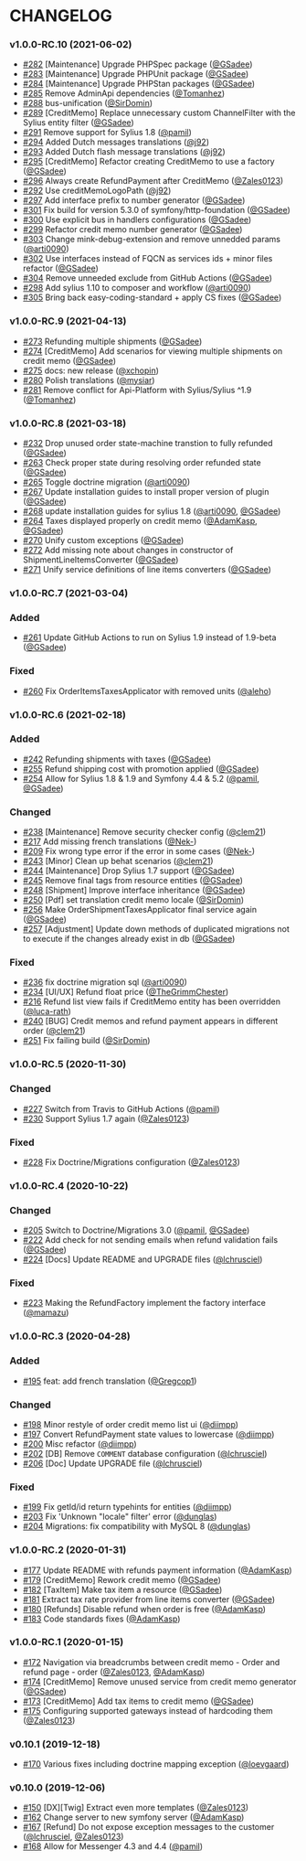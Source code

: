 # CHANGELOG

### v1.0.0-RC.10 (2021-06-02)

- [#282](https://github.com/Sylius/RefundPlugin/issues/282) [Maintenance] Upgrade PHPSpec package ([@GSadee](https://github.com/GSadee))
- [#283](https://github.com/Sylius/RefundPlugin/issues/283) [Maintenance] Upgrade PHPUnit package ([@GSadee](https://github.com/GSadee))
- [#284](https://github.com/Sylius/RefundPlugin/issues/284) [Maintenance] Upgrade PHPStan packages ([@GSadee](https://github.com/GSadee))
- [#285](https://github.com/Sylius/RefundPlugin/issues/285) Remove AdminApi dependencies ([@Tomanhez](https://github.com/Tomanhez))
- [#288](https://github.com/Sylius/RefundPlugin/issues/288) bus-unification ([@SirDomin](https://github.com/SirDomin))
- [#289](https://github.com/Sylius/RefundPlugin/issues/289) [CreditMemo] Replace unnecessary custom ChannelFilter with the Sylius entity filter ([@GSadee](https://github.com/GSadee))
- [#291](https://github.com/Sylius/RefundPlugin/issues/291) Remove support for Sylius 1.8 ([@pamil](https://github.com/pamil))
- [#294](https://github.com/Sylius/RefundPlugin/issues/294) Added Dutch messages translations ([@j92](https://github.com/j92))
- [#293](https://github.com/Sylius/RefundPlugin/issues/293) Added Dutch flash message translations ([@j92](https://github.com/j92))
- [#295](https://github.com/Sylius/RefundPlugin/issues/295) [CreditMemo] Refactor creating CreditMemo to use a factory ([@GSadee](https://github.com/GSadee))
- [#296](https://github.com/Sylius/RefundPlugin/issues/296) Always create RefundPayment after CreditMemo ([@Zales0123](https://github.com/Zales0123))
- [#292](https://github.com/Sylius/RefundPlugin/issues/292) Use creditMemoLogoPath ([@j92](https://github.com/j92))
- [#297](https://github.com/Sylius/RefundPlugin/issues/297) Add interface prefix to number generator ([@GSadee](https://github.com/GSadee))
- [#301](https://github.com/Sylius/RefundPlugin/issues/301) Fix build for version 5.3.0 of symfony/http-foundation ([@GSadee](https://github.com/GSadee))
- [#300](https://github.com/Sylius/RefundPlugin/issues/300) Use explicit bus in handlers configurations ([@GSadee](https://github.com/GSadee))
- [#299](https://github.com/Sylius/RefundPlugin/issues/299) Refactor credit memo number generator ([@GSadee](https://github.com/GSadee))
- [#303](https://github.com/Sylius/RefundPlugin/issues/303) Change mink-debug-extension and remove unnedded params ([@arti0090](https://github.com/arti0090))
- [#302](https://github.com/Sylius/RefundPlugin/issues/302) Use interfaces instead of FQCN as services ids + minor files refactor ([@GSadee](https://github.com/GSadee))
- [#304](https://github.com/Sylius/RefundPlugin/issues/304) Remove unneeded exclude from GitHub Actions ([@GSadee](https://github.com/GSadee))
- [#298](https://github.com/Sylius/RefundPlugin/issues/298) Add sylius 1.10 to composer and workflow ([@arti0090](https://github.com/arti0090))
- [#305](https://github.com/Sylius/RefundPlugin/issues/305) Bring back easy-coding-standard + apply CS fixes ([@GSadee](https://github.com/GSadee))

### v1.0.0-RC.9 (2021-04-13)

- [#273](https://github.com/Sylius/RefundPlugin/issues/273) Refunding multiple shipments ([@GSadee](https://github.com/GSadee))
- [#274](https://github.com/Sylius/RefundPlugin/issues/274) [CreditMemo] Add scenarios for viewing multiple shipments on credit memo ([@GSadee](https://github.com/GSadee))
- [#275](https://github.com/Sylius/RefundPlugin/issues/275) docs: new release ([@xchopin](https://github.com/xchopin))
- [#280](https://github.com/Sylius/RefundPlugin/issues/280) Polish translations ([@mysiar](https://github.com/mysiar))
- [#281](https://github.com/Sylius/RefundPlugin/issues/281) Remove conflict for Api-Platform with Sylius/Sylius ^1.9 ([@Tomanhez](https://github.com/Tomanhez))

### v1.0.0-RC.8 (2021-03-18)

- [#232](https://github.com/Sylius/RefundPlugin/issues/232) Drop unused order state-machine transtion to fully refunded ([@GSadee](https://github.com/GSadee))
- [#263](https://github.com/Sylius/RefundPlugin/issues/263) Check proper state during resolving order refunded state ([@GSadee](https://github.com/GSadee))
- [#265](https://github.com/Sylius/RefundPlugin/issues/265) Toggle doctrine migration ([@arti0090](https://github.com/arti0090))
- [#267](https://github.com/Sylius/RefundPlugin/issues/267) Update installation guides to install proper version of plugin ([@GSadee](https://github.com/GSadee))
- [#268](https://github.com/Sylius/RefundPlugin/issues/268) update installation guides for sylius 1.8 ([@arti0090](https://github.com/arti0090), [@GSadee](https://github.com/GSadee))
- [#264](https://github.com/Sylius/RefundPlugin/issues/264) Taxes displayed properly on credit memo ([@AdamKasp](https://github.com/AdamKasp), [@GSadee](https://github.com/GSadee))
- [#270](https://github.com/Sylius/RefundPlugin/issues/270) Unify custom exceptions ([@GSadee](https://github.com/GSadee))
- [#272](https://github.com/Sylius/RefundPlugin/issues/272) Add missing note about changes in constructor of ShipmentLineItemsConverter ([@GSadee](https://github.com/GSadee))
- [#271](https://github.com/Sylius/RefundPlugin/issues/271) Unify service definitions of line items converters ([@GSadee](https://github.com/GSadee))

### v1.0.0-RC.7 (2021-03-04)

### Added
- [#261](https://github.com/Sylius/RefundPlugin/issues/261) Update GitHub Actions to run on Sylius 1.9 instead of 1.9-beta ([@GSadee](https://github.com/GSadee))

### Fixed
- [#260](https://github.com/Sylius/RefundPlugin/issues/260) Fix OrderItemsTaxesApplicator with removed units ([@aleho](https://github.com/aleho))

### v1.0.0-RC.6 (2021-02-18)

### Added
- [#242](https://github.com/Sylius/RefundPlugin/issues/242) Refunding shipments with taxes ([@GSadee](https://github.com/GSadee))
- [#255](https://github.com/Sylius/RefundPlugin/issues/255) Refund shipping cost with promotion applied ([@GSadee](https://github.com/GSadee))
- [#254](https://github.com/Sylius/RefundPlugin/issues/254) Allow for Sylius 1.8 & 1.9 and Symfony 4.4 & 5.2 ([@pamil](https://github.com/pamil), [@GSadee](https://github.com/GSadee))

### Changed
- [#238](https://github.com/Sylius/RefundPlugin/issues/238) [Maintenance] Remove security checker config ([@clem21](https://github.com/clem21))
- [#217](https://github.com/Sylius/RefundPlugin/issues/217) Add missing french translations ([@Nek-](https://github.com/Nek-))
- [#209](https://github.com/Sylius/RefundPlugin/issues/209) Fix wrong type error if the error in some cases ([@Nek-](https://github.com/Nek-))
- [#243](https://github.com/Sylius/RefundPlugin/issues/243) [Minor] Clean up behat scenarios ([@clem21](https://github.com/clem21))
- [#244](https://github.com/Sylius/RefundPlugin/issues/244) [Maintenance] Drop Sylius 1.7 support ([@GSadee](https://github.com/GSadee))
- [#245](https://github.com/Sylius/RefundPlugin/issues/245) Remove final tags from resource entities ([@GSadee](https://github.com/GSadee))
- [#248](https://github.com/Sylius/RefundPlugin/issues/248) [Shipment] Improve interface inheritance ([@GSadee](https://github.com/GSadee))
- [#250](https://github.com/Sylius/RefundPlugin/issues/250) [Pdf] set translation credit memo locale ([@SirDomin](https://github.com/SirDomin))
- [#256](https://github.com/Sylius/RefundPlugin/issues/256) Make OrderShipmentTaxesApplicator final service again ([@GSadee](https://github.com/GSadee))
- [#257](https://github.com/Sylius/RefundPlugin/issues/257) [Adjustment] Update down methods of duplicated migrations not to execute if the changes already exist in db ([@GSadee](https://github.com/GSadee))

### Fixed
- [#236](https://github.com/Sylius/RefundPlugin/issues/236) fix doctrine migration sql ([@arti0090](https://github.com/arti0090))
- [#234](https://github.com/Sylius/RefundPlugin/issues/234) [UI/UX] Refund float price ([@TheGrimmChester](https://github.com/TheGrimmChester))
- [#216](https://github.com/Sylius/RefundPlugin/issues/216) Refund list view fails if CreditMemo entity has been overridden ([@luca-rath](https://github.com/luca-rath))
- [#240](https://github.com/Sylius/RefundPlugin/issues/240) [BUG] Credit memos and refund payment appears in different order ([@clem21](https://github.com/clem21))
- [#251](https://github.com/Sylius/RefundPlugin/issues/251) Fix failing build ([@SirDomin](https://github.com/SirDomin))

### v1.0.0-RC.5 (2020-11-30)

### Changed
- [#227](https://github.com/Sylius/RefundPlugin/issues/227) Switch from Travis to GitHub Actions ([@pamil](https://github.com/pamil))
- [#230](https://github.com/Sylius/RefundPlugin/issues/230) Support Sylius 1.7 again ([@Zales0123](https://github.com/Zales0123))

### Fixed
- [#228](https://github.com/Sylius/RefundPlugin/issues/228) Fix Doctrine/Migrations configuration ([@Zales0123](https://github.com/Zales0123))

### v1.0.0-RC.4 (2020-10-22)

### Changed
- [#205](https://github.com/Sylius/RefundPlugin/issues/205) Switch to Doctrine/Migrations 3.0 ([@pamil](https://github.com/pamil), [@GSadee](https://github.com/GSadee))
- [#222](https://github.com/Sylius/RefundPlugin/issues/222) Add check for not sending emails when refund validation fails ([@GSadee](https://github.com/GSadee))
- [#224](https://github.com/Sylius/RefundPlugin/issues/224) [Docs] Update README and UPGRADE files ([@lchrusciel](https://github.com/lchrusciel))

### Fixed
- [#223](https://github.com/Sylius/RefundPlugin/issues/223) Making the RefundFactory implement the factory interface ([@mamazu](https://github.com/mamazu))

### v1.0.0-RC.3 (2020-04-28)

### Added
- [#195](https://github.com/Sylius/RefundPlugin/issues/195) feat: add french translation ([@Gregcop1](https://github.com/Gregcop1))

### Changed
- [#198](https://github.com/Sylius/RefundPlugin/issues/198) Minor restyle of order credit memo list ui ([@diimpp](https://github.com/diimpp))
- [#197](https://github.com/Sylius/RefundPlugin/issues/197) Convert RefundPayment state values to lowercase ([@diimpp](https://github.com/diimpp))
- [#200](https://github.com/Sylius/RefundPlugin/issues/200) Misc refactor ([@diimpp](https://github.com/diimpp))
- [#202](https://github.com/Sylius/RefundPlugin/issues/202) [DB] Remove `COMMENT` database configuration ([@lchrusciel](https://github.com/lchrusciel))
- [#206](https://github.com/Sylius/RefundPlugin/issues/206) [Doc] Update UPGRADE file ([@lchrusciel](https://github.com/lchrusciel))

### Fixed
- [#199](https://github.com/Sylius/RefundPlugin/issues/199) Fix getId/id return typehints for entities ([@diimpp](https://github.com/diimpp))
- [#203](https://github.com/Sylius/RefundPlugin/issues/203) Fix 'Unknown "locale" filter' error ([@dunglas](https://github.com/dunglas))
- [#204](https://github.com/Sylius/RefundPlugin/issues/204) Migrations: fix compatibility with MySQL 8 ([@dunglas](https://github.com/dunglas))

### v1.0.0-RC.2 (2020-01-31)

- [#177](https://github.com/Sylius/RefundPlugin/issues/177) Update README with refunds payment information ([@AdamKasp](https://github.com/AdamKasp))
- [#179](https://github.com/Sylius/RefundPlugin/issues/179) [CreditMemo] Rework credit memo ([@GSadee](https://github.com/GSadee))
- [#182](https://github.com/Sylius/RefundPlugin/issues/182) [TaxItem] Make tax item a resource ([@GSadee](https://github.com/GSadee))
- [#181](https://github.com/Sylius/RefundPlugin/issues/181) Extract tax rate provider from line items converter ([@GSadee](https://github.com/GSadee))
- [#180](https://github.com/Sylius/RefundPlugin/issues/180) [Refunds] Disable refund when order is free ([@AdamKasp](https://github.com/AdamKasp))
- [#183](https://github.com/Sylius/RefundPlugin/issues/183) Code standards fixes ([@AdamKasp](https://github.com/AdamKasp))

### v1.0.0-RC.1 (2020-01-15)

- [#172](https://github.com/Sylius/RefundPlugin/issues/172) Navigation via breadcrumbs between credit memo - Order and refund page - order ([@Zales0123](https://github.com/Zales0123), [@AdamKasp](https://github.com/AdamKasp))
- [#174](https://github.com/Sylius/RefundPlugin/issues/174) [CreditMemo] Remove unused service from credit memo generator ([@GSadee](https://github.com/GSadee))
- [#173](https://github.com/Sylius/RefundPlugin/issues/173) [CreditMemo] Add tax items to credit memo ([@GSadee](https://github.com/GSadee))
- [#175](https://github.com/Sylius/RefundPlugin/issues/175) Configuring supported gateways instead of hardcoding them ([@Zales0123](https://github.com/Zales0123))

### v0.10.1 (2019-12-18)

- [#170](https://github.com/Sylius/RefundPlugin/issues/170) Various fixes including doctrine mapping exception ([@loevgaard](https://github.com/loevgaard))

### v0.10.0 (2019-12-06)

- [#150](https://github.com/Sylius/RefundPlugin/issues/150) [DX][Twig] Extract even more templates ([@Zales0123](https://github.com/Zales0123))
- [#162](https://github.com/Sylius/RefundPlugin/issues/162) Change server to new symfony server ([@AdamKasp](https://github.com/AdamKasp))
- [#167](https://github.com/Sylius/RefundPlugin/issues/167) [Refund] Do not expose exception messages to the customer ([@lchrusciel](https://github.com/lchrusciel), [@Zales0123](https://github.com/Zales0123))
- [#168](https://github.com/Sylius/RefundPlugin/issues/168) Allow for Messenger 4.3 and 4.4 ([@pamil](https://github.com/pamil))
